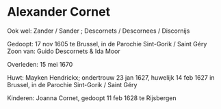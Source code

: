 # Alexander Cornet
Ook wel: Zander / Sander ; Descornets / Descornees / Discornijs

Gedoopt: 17 nov 1605 te Brussel, in de Parochie Sint-Gorik / Saint Géry
Zoon van: Guido Descornets & Ida Moor

Overleden: 15 mei 1670

Huwt: Mayken Hendrickx; ondertrouw 23 jan 1627, huwelijk 14 feb 1627 in Brussel, in de Parochie Sint-Gorik / Saint Géry

Kinderen:
Joanna Cornet, gedoopt 11 feb 1628 te Rijsbergen
